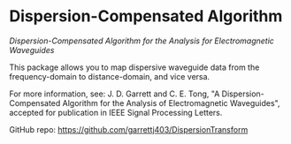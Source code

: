 Dispersion-Compensated Algorithm
================================

*Dispersion-Compensated Algorithm for the Analysis for Electromagnetic Waveguides*

This package allows you to map dispersive waveguide data from the frequency-domain to distance-domain, and vice versa.

For more information, see: J. D. Garrett and C. E. Tong, "A Dispersion-Compensated Algorithm for the Analysis of Electromagnetic Waveguides", accepted for publication in IEEE Signal Processing Letters.

GitHub repo: https://github.com/garrettj403/DispersionTransform

